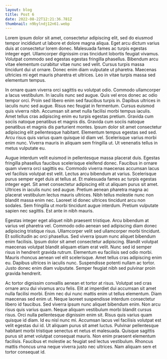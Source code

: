 ```yaml
---
layout: blog
title: Post 6
date: 2022-08-22T12:21:36.781Z
thumbnail: n9bylndj12n61.webp
---
```

Lorem ipsum dolor sit amet, consectetur adipiscing elit, sed do eiusmod tempor incididunt ut labore et dolore magna aliqua. Eget arcu dictum varius duis at consectetur lorem donec. Malesuada fames ac turpis egestas integer eget. Ullamcorper dignissim cras tincidunt lobortis feugiat vivamus. Volutpat commodo sed egestas egestas fringilla phasellus. Bibendum arcu vitae elementum curabitur vitae nunc sed velit. Cursus turpis massa tincidunt dui ut ornare. Donec enim diam vulputate ut pharetra. Maecenas ultricies mi eget mauris pharetra et ultrices. Leo in vitae turpis massa sed elementum tempus.

In ornare quam viverra orci sagittis eu volutpat odio. Commodo ullamcorper a lacus vestibulum. In iaculis nunc sed augue. Quis vel eros donec ac odio tempor orci. Proin sed libero enim sed faucibus turpis in. Dapibus ultrices in iaculis nunc sed augue. Risus nec feugiat in fermentum. Cursus euismod quis viverra nibh. Accumsan sit amet nulla facilisi morbi tempus iaculis. Amet tellus cras adipiscing enim eu turpis egestas pretium. Gravida cum sociis natoque penatibus et magnis dis. Gravida cum sociis natoque penatibus et magnis dis parturient montes. Ipsum dolor sit amet consectetur adipiscing elit pellentesque habitant. Elementum tempus egestas sed sed. Arcu risus quis varius quam quisque id diam vel. Scelerisque varius morbi enim nunc. Viverra mauris in aliquam sem fringilla ut. Ut venenatis tellus in metus vulputate eu.

Augue interdum velit euismod in pellentesque massa placerat duis. Egestas fringilla phasellus faucibus scelerisque eleifend donec. Faucibus in ornare quam viverra orci sagittis eu. Commodo viverra maecenas accumsan lacus vel facilisis volutpat est velit. Lectus arcu bibendum at varius. Scelerisque purus semper eget duis at tellus at. Et malesuada fames ac turpis egestas integer eget. Sit amet consectetur adipiscing elit ut aliquam purus sit amet. Ultrices in iaculis nunc sed augue. Pretium aenean pharetra magna ac placerat vestibulum lectus mauris ultrices. Nibh tellus molestie nunc non blandit massa enim nec. Laoreet id donec ultrices tincidunt arcu non sodales. Sem fringilla ut morbi tincidunt augue interdum. Pretium vulputate sapien nec sagittis. Est ante in nibh mauris.

Egestas integer eget aliquet nibh praesent tristique. Arcu bibendum at varius vel pharetra vel. Commodo odio aenean sed adipiscing diam donec adipiscing tristique risus. Ullamcorper velit sed ullamcorper morbi tincidunt. Et sollicitudin ac orci phasellus. Sed viverra ipsum nunc aliquet bibendum enim facilisis. Ipsum dolor sit amet consectetur adipiscing. Blandit volutpat maecenas volutpat blandit aliquam etiam erat velit. Nunc sed id semper risus in hendrerit gravida rutrum. Elementum eu facilisis sed odio morbi. Mauris rhoncus aenean vel elit scelerisque. Amet tellus cras adipiscing enim eu. Dapibus ultrices in iaculis nunc. Suspendisse potenti nullam ac tortor. Justo donec enim diam vulputate. Semper feugiat nibh sed pulvinar proin gravida hendrerit.

Ac tortor dignissim convallis aenean et tortor at risus. Volutpat sed cras ornare arcu dui vivamus arcu felis. Elit at imperdiet dui accumsan sit amet nulla facilisi morbi. Enim nec dui nunc mattis enim ut tellus elementum. Diam maecenas sed enim ut. Neque laoreet suspendisse interdum consectetur libero id faucibus. Sed viverra ipsum nunc aliquet bibendum enim. Non arcu risus quis varius quam. Neque aliquam vestibulum morbi blandit cursus risus. Orci nulla pellentesque dignissim enim sit. Risus quis varius quam quisque id diam. Id eu nisl nunc mi. Accumsan lacus vel facilisis volutpat est velit egestas dui id. Ut aliquam purus sit amet luctus. Pulvinar pellentesque habitant morbi tristique senectus et netus et malesuada. Quisque sagittis purus sit amet volutpat consequat mauris. Non enim praesent elementum facilisis. Faucibus et molestie ac feugiat sed lectus vestibulum. Rhoncus mattis rhoncus urna neque viverra justo nec ultrices. Nam aliquam sem et tortor consequat id.